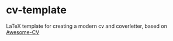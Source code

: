 # cv-template
LaTeX template for creating a modern cv and coverletter, based on [Awesome-CV](https://github.com/posquit0/Awesome-CV)
